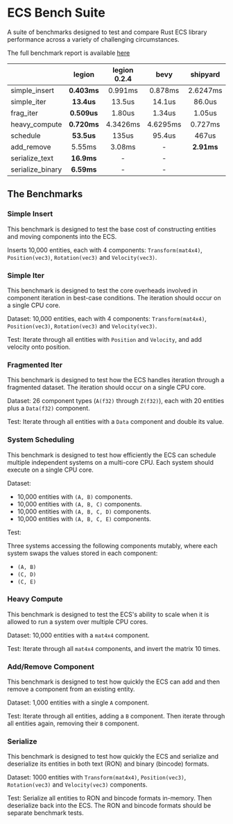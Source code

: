 # ECS Bench Suite

A suite of benchmarks designed to test and compare Rust ECS library performance across a variety of challenging circumstances.

The full benchmark report is available [here](https://tomgillen.github.io/ecs_bench_suite/target/criterion/report/index.html)

|                  | legion      | legion 0.2.4 | bevy     | shipyard   |
|------------------|:-----------:|:------------:|:--------:|:----------:|
| simple_insert    | **0.403ms** | 0.991ms      | 0.878ms  | 2.6247ms   |
| simple_iter      | **13.4us**  | 13.5us       | 14.1us   | 86.0us     |
| frag_iter        | **0.509us** | 1.80us       | 1.34us   | 1.05us     |
| heavy_compute    | **0.720ms** | 4.3426ms     | 4.6295ms | 0.727ms    |
| schedule         | **53.5us**  | 135us        | 95.4us   | 467us      |
| add_remove       | 5.55ms      | 3.08ms       | -        | **2.91ms** |
| serialize_text   | **16.9ms**  | -            | -        |            |
| serialize_binary | **6.59ms**  | -            | -        |            |

## The Benchmarks

### Simple Insert

This benchmark is designed to test the base cost of constructing entities and moving components into the ECS.

Inserts 10,000 entities, each with 4 components: `Transform(mat4x4)`, `Position(vec3)`, `Rotation(vec3)` and `Velocity(vec3)`.

### Simple Iter

This benchmark is designed to test the core overheads involved in component iteration in best-case conditions. The iteration should occur on a single CPU core.

Dataset: 10,000 entities, each with 4 components: `Transform(mat4x4)`, `Position(vec3)`, `Rotation(vec3)` and `Velocity(vec3)`.

Test: Iterate through all entities with `Position` and `Velocity`, and add velocity onto position.

### Fragmented Iter

This benchmark is designed to test how the ECS handles iteration through a fragmented dataset. The iteration should occur on a single CPU core.

Dataset: 26 component types (`A(f32)` through `Z(f32)`), each with 20 entities plus a `Data(f32)` component.

Test: Iterate through all entities with a `Data` component and double its value.

### System Scheduling

This benchmark is designed to test how efficiently the ECS can schedule multiple independent systems on a multi-core CPU. Each system should execute on a single CPU core.

Dataset:

* 10,000 entities with `(A, B)` components.
* 10,000 entities with `(A, B, C)` components.
* 10,000 entities with `(A, B, C, D)` components.
* 10,000 entities with `(A, B, C, E)` components.

Test:

Three systems accessing the following components mutably, where each system swaps the values stored in each component:

* `(A, B)`
* `(C, D)`
* `(C, E)`

### Heavy Compute

This benchmark is designed to test the ECS's ability to scale when it is allowed to run a system over multiple CPU cores.

Dataset: 10,000 entities with a `mat4x4` component.

Test: Iterate through all `mat4x4` components, and invert the matrix 10 times.

### Add/Remove Component

This benchmark is designed to test how quickly the ECS can add and then remove a component from an existing entity.

Dataset: 1,000 entities with a single `A` component.

Test: Iterate through all entities, adding a `B` component. Then iterate through all entities again, removing their `B` component.

### Serialize

This benchmark is designed to test how quickly the ECS and serialize and deserialize its entities in both text (RON) and binary (bincode) formats.

Dataset: 1000 entities with `Transform(mat4x4)`, `Position(vec3)`, `Rotation(vec3)` and `Velocity(vec3)` components.

Test: Serialize all entities to RON and bincode formats in-memory. Then deserialize back into the ECS. The RON and bincode formats should be separate benchmark tests.
